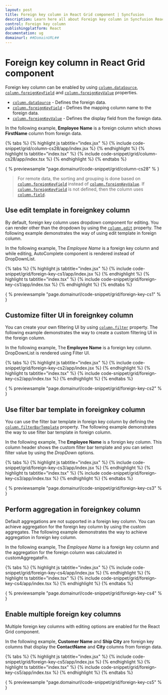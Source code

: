 ```yaml
---
layout: post
title: Foreign key column in React Grid component | Syncfusion
description: Learn here all about Foreign key column in Syncfusion React Grid component of Syncfusion Essential JS 2 and more.
control: Foreign key column 
publishingplatform: React
documentation: ug
domainurl: ##DomainURL##
---
```


# Foreign key column in React Grid component

Foreign key column can be enabled by using [`column.dataSource`](https://ej2.syncfusion.com/angular/documentation/api/grid/column/#datasource), [`column.foreignKeyField`](https://ej2.syncfusion.com/angular/documentation/api/grid/column/#foreignkeyfield) and
[`column.foreignKeyValue`](https://ej2.syncfusion.com/angular/documentation/api/grid/column/#foreignkeyvalue) properties.

* [`column.dataSource`](https://ej2.syncfusion.com/angular/documentation/api/grid/column/#datasource) - Defines the foreign data.
* [`column.foreignKeyField`](https://ej2.syncfusion.com/angular/documentation/api/grid/column/#foreignkeyfield) - Defines the mapping column name to the foreign data.
* [`column.foreignKeyValue`](https://ej2.syncfusion.com/angular/documentation/api/grid/column/#foreignkeyvalue) - Defines the display field from the foreign data.

In the following example, **Employee Name** is a foreign column which shows **FirstName** column from foreign data.

{% tabs %}
{% highlight js tabtitle="index.jsx" %}
{% include code-snippet/grid/column-cs28/app/index.jsx %}
{% endhighlight %}
{% highlight ts tabtitle="index.tsx" %}
{% include code-snippet/grid/column-cs28/app/index.tsx %}
{% endhighlight %}
{% endtabs %}

{ % previewsample "page.domainurl/code-snippet/grid/column-cs28" % }

> For remote data, the sorting and grouping is done based on [`column.foreignKeyField`](https://ej2.syncfusion.com/angular/documentation/api/grid/column/#foreignkeyfield) instead of [`column.foreignKeyValue`](https://ej2.syncfusion.com/angular/documentation/api/grid/column/#foreignkeyvalue).
> If [`column.foreignKeyField`](https://ej2.syncfusion.com/angular/documentation/api/grid/column/#foreignkeyfield) is not defined, then the column uses [`column.field`](https://ej2.syncfusion.com/angular/documentation/api/grid/column/#field).

## Use edit template in foreignkey column

By default, foreign key column uses dropdown component for editing.
You can render other than the dropdown by using the [`column.edit`](https://ej2.syncfusion.com/angular/documentation/api/grid/column/#edit) property.
The following example demonstrates the way of using edit template in foreign column.

In the following example, The *Employee Name* is a foreign key column and while editing,
AutoComplete component is rendered instead of DropDownList.

{% tabs %}
{% highlight js tabtitle="index.jsx" %}
{% include code-snippet/grid/foreign-key-cs1/app/index.jsx %}
{% endhighlight %}
{% highlight ts tabtitle="index.tsx" %}
{% include code-snippet/grid/foreign-key-cs1/app/index.tsx %}
{% endhighlight %}
{% endtabs %}

{ % previewsample "page.domainurl/code-snippet/grid/foreign-key-cs1" % }

## Customize filter UI in foreignkey column

You can create your own filtering UI by using [`column.filter`](https://ej2.syncfusion.com/angular/documentation/api/grid/column/#filter) property.
The following example demonstrates the way to create a custom filtering UI in the foreign column.

In the following example, The **Employee Name** is a foreign key column. DropDownList is rendered using Filter UI.

{% tabs %}
{% highlight js tabtitle="index.jsx" %}
{% include code-snippet/grid/foreign-key-cs2/app/index.jsx %}
{% endhighlight %}
{% highlight ts tabtitle="index.tsx" %}
{% include code-snippet/grid/foreign-key-cs2/app/index.tsx %}
{% endhighlight %}
{% endtabs %}

{ % previewsample "page.domainurl/code-snippet/grid/foreign-key-cs2" % }

## Use filter bar template in foreignkey column

You can use the filter bar template in foreign key column by defining the [`column.filterBarTemplate`](https://ej2.syncfusion.com/angular/documentation/api/grid/column//#filterbartemplate) property.
The following example demonstrates the way to use filter bar template in foreign column.

In the following example, The **Employee Name** is a foreign key column.
This column header shows the custom filter bar template and you can select filter value by using the *DropDown* options.

{% tabs %}
{% highlight js tabtitle="index.jsx" %}
{% include code-snippet/grid/foreign-key-cs3/app/index.jsx %}
{% endhighlight %}
{% highlight ts tabtitle="index.tsx" %}
{% include code-snippet/grid/foreign-key-cs3/app/index.tsx %}
{% endhighlight %}
{% endtabs %}

{ % previewsample "page.domainurl/code-snippet/grid/foreign-key-cs3" % }

## Perform aggregation in foreignkey column

Default aggregations are not supported in a foreign key column.
You can achieve aggregation for the foreign key column by using the custom aggregates.
The following example demonstrates the way to achieve aggregation in foreign key column.

In the following example, The *Employee Name* is a foreign key column and the aggregation for the foreign column was calculated in customAggregateFn.

{% tabs %}
{% highlight js tabtitle="index.jsx" %}
{% include code-snippet/grid/foreign-key-cs4/app/index.jsx %}
{% endhighlight %}
{% highlight ts tabtitle="index.tsx" %}
{% include code-snippet/grid/foreign-key-cs4/app/index.tsx %}
{% endhighlight %}
{% endtabs %}

{ % previewsample "page.domainurl/code-snippet/grid/foreign-key-cs4" % }

## Enable multiple foreign key columns

Multiple foreign key columns with editing options are enabled for the React Grid component.

In the following example, **Customer Name** and **Ship City** are foreign key columns that display the **ContactName** and **City** columns from foreign data.

{% tabs %}
{% highlight js tabtitle="index.jsx" %}
{% include code-snippet/grid/foreign-key-cs5/app/index.jsx %}
{% endhighlight %}
{% highlight ts tabtitle="index.tsx" %}
{% include code-snippet/grid/foreign-key-cs5/app/index.tsx %}
{% endhighlight %}
{% endtabs %}

{ % previewsample "page.domainurl/code-snippet/grid/foreign-key-cs5" % }